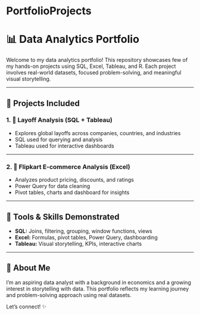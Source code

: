 # PortfolioProjects
# 📊 Data Analytics Portfolio

Welcome to my data analytics portfolio! This repository showcases few of my hands-on projects using SQL, Excel, Tableau, and R. 
Each project involves real-world datasets, focused problem-solving, and meaningful visual storytelling.

---

## 📁 Projects Included

### 1. 🧾 Layoff Analysis (SQL + Tableau)
- Explores global layoffs across companies, countries, and industries
- SQL used for querying and analysis
- Tableau used for interactive dashboards

---

### 2. 🛒 Flipkart E-commerce Analysis (Excel)
- Analyzes product pricing, discounts, and ratings
- Power Query for data cleaning
- Pivot tables, charts and dashboard for insights

---

## 📌 Tools & Skills Demonstrated

- **SQL:** Joins, filtering, grouping, window functions, views
- **Excel:** Formulas, pivot tables, Power Query, dashboarding
- **Tableau:** Visual storytelling, KPIs, interactive charts

---

## 🧠 About Me

I’m an aspiring data analyst with a background in economics and a growing interest in storytelling with data. This portfolio reflects my learning journey and problem-solving approach using real datasets.

Let’s connect! ✨
